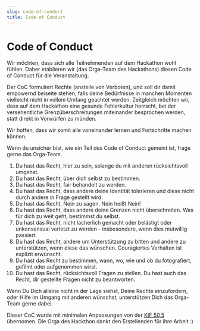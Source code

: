 ```yaml
---
slug: code-of-conduct
title: Code of Conduct
---
```


# Code of Conduct

Wir möchten, dass sich alle Teilnehmenden auf dem Hackathon wohl fühlen. Daher etablieren wir (das Orga-Team des
Hackathons) diesen Code of Conduct für die Veranstaltung.

Der CoC formuliert Rechte (anstelle von Verboten), und soll dir damit empowernd beiseite stehen, falls deine Bedürfnisse
in manchen Momenten vielleicht nicht in vollem Umfang geachtet werden. Zeitgleich möchten wir, dass auf dem Hackathon
eine gesunde Fehlerkultur herrscht, bei der versehentliche Grenzüberschreitungen miteinander besprochen werden, statt
direkt in Vorwürfen zu münden.

Wir hoffen, dass wir somit alle voneinander lernen und Fortschritte machen können.

Wenn du unsicher bist, wie ein Teil des Code of Conduct gemeint ist, frage gerne das Orga-Team.

1. Du hast das Recht, hier zu sein, solange du mit anderen rücksichtsvoll umgehst.
2. Du hast das Recht, über dich selbst zu bestimmen.
3. Du hast das Recht, fair behandelt zu werden.
4. Du hast das Recht, dass andere deine Identität tolerieren und diese nicht durch andere in Frage gestellt wird.
5. Du hast das Recht, Nein zu sagen. Nein heißt Nein!
6. Du hast das Recht, dass andere deine Grenzen nicht überschreiten. Was für dich zu weit geht, bestimmst du selbst.
7. Du hast das Recht, nicht lächerlich gemacht oder belästigt oder unkonsensual verletzt zu werden - insbesondere, wenn
   dies mutwillig passiert.
8. Du hast das Recht, andere um Unterstützung zu bitten und andere zu unterstützen, wenn diese das wünschen.
   Couragiertes Verhalten ist explizit erwünscht.
9. Du hast das Recht zu bestimmen, wann, wo, wie und ob du fotografiert, gefilmt oder aufgenommen wirst.
10. Du hast das Recht, rücksichtsvoll Fragen zu stellen. Du hast auch das Recht, dir gestellte Fragen nicht zu
    beantworten.

Wenn Du Dich alleine nicht in der Lage siehst, Deine Rechte einzufordern, oder Hilfe im Umgang mit anderen wünschst,
unterstützen Dich das Orga-Team gerne dabei.

Dieser CoC wurde mit minimalen Anpassungen von der [KIF 50,5](https://wiki.kif.rocks/wiki/KIF505:CoC) übernomen. Die
Orga des Hackthon dankt den Erstellenden für ihre Arbeit :)
